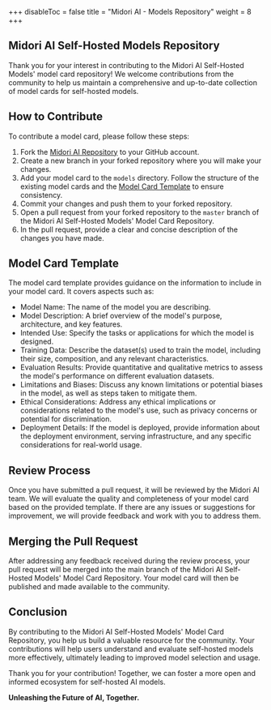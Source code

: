 +++
disableToc = false
title = "Midori AI - Models Repository"
weight = 8
+++

## Midori AI Self-Hosted Models Repository

Thank you for your interest in contributing to the Midori AI Self-Hosted Models' model card repository! We welcome contributions from the community to help us maintain a comprehensive and up-to-date collection of model cards for self-hosted models.

## How to Contribute

To contribute a model card, please follow these steps:

1. Fork the [Midori AI Repository](https://github.com/lunamidori5/Midori-AI) to your GitHub account.
2. Create a new branch in your forked repository where you will make your changes.
3. Add your model card to the ``models`` directory. Follow the structure of the existing model cards and the [Model Card Template](LINK_TO_MODEL_CARD_TEMPLATE) to ensure consistency.
4. Commit your changes and push them to your forked repository.
5. Open a pull request from your forked repository to the `master` branch of the Midori AI Self-Hosted Models' Model Card Repository.
6. In the pull request, provide a clear and concise description of the changes you have made.

## Model Card Template

The model card template provides guidance on the information to include in your model card. It covers aspects such as:

- Model Name: The name of the model you are describing.
- Model Description: A brief overview of the model's purpose, architecture, and key features.
- Intended Use: Specify the tasks or applications for which the model is designed.
- Training Data: Describe the dataset(s) used to train the model, including their size, composition, and any relevant characteristics.
- Evaluation Results: Provide quantitative and qualitative metrics to assess the model's performance on different evaluation datasets.
- Limitations and Biases: Discuss any known limitations or potential biases in the model, as well as steps taken to mitigate them.
- Ethical Considerations: Address any ethical implications or considerations related to the model's use, such as privacy concerns or potential for discrimination.
- Deployment Details: If the model is deployed, provide information about the deployment environment, serving infrastructure, and any specific considerations for real-world usage.

## Review Process

Once you have submitted a pull request, it will be reviewed by the Midori AI team. We will evaluate the quality and completeness of your model card based on the provided template. If there are any issues or suggestions for improvement, we will provide feedback and work with you to address them.

## Merging the Pull Request

After addressing any feedback received during the review process, your pull request will be merged into the main branch of the Midori AI Self-Hosted Models' Model Card Repository. Your model card will then be published and made available to the community.

## Conclusion

By contributing to the Midori AI Self-Hosted Models' Model Card Repository, you help us build a valuable resource for the community. Your contributions will help users understand and evaluate self-hosted models more effectively, ultimately leading to improved model selection and usage.

Thank you for your contribution! Together, we can foster a more open and informed ecosystem for self-hosted AI models.

**Unleashing the Future of AI, Together.**

